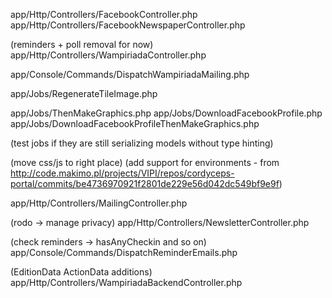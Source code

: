 

app/Http/Controllers/FacebookController.php
app/Http/Controllers/FacebookNewspaperController.php

(reminders + poll removal for now)
app/Http/Controllers/WampiriadaController.php

app/Console/Commands/DispatchWampiriadaMailing.php

app/Jobs/RegenerateTileImage.php

app/Jobs/ThenMakeGraphics.php
app/Jobs/DownloadFacebookProfile.php
app/Jobs/DownloadFacebookProfileThenMakeGraphics.php

(test jobs if they are still serializing models without type hinting)

(move css/js to right place)
(add support for environments - from http://code.makimo.pl/projects/VIPI/repos/cordyceps-portal/commits/be4736970921f2801de229e56d042dc549bf9e9f)

app/Http/Controllers/MailingController.php

(rodo -> manage privacy)
app/Http/Controllers/NewsletterController.php

(check reminders -> hasAnyCheckin and so on)
app/Console/Commands/DispatchReminderEmails.php

(EditionData ActionData additions)
app/Http/Controllers/WampiriadaBackendController.php
